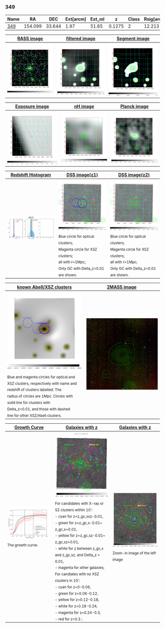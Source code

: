 <div STYLE="page-break-after: always;"></div>

### 349

|Name          |RA          |DEC      | Ext[arcm] | Ext_ml | z    | Class| Rsig[arcmin] | CRsig[c/s] | CR500[c/s] | R500[Mpc] |L500[erg/s]|F500[erg/s/cm^2]| M500[Msun]|Tx[keV]|beta|GC(XSZ,Delta_z<0.01)| GC(OPT,Delta_z<0.01)|GC|alias|
|--------------|------------|------------|---|---|-----------|--------|------|------|----|----|----|----|----|----|----|----|----|----|---|
|[349](script/349.md)     | 154.099       | 33.644       | 1.97    | 51.65   | 0.1275 | 2   | 12.213 |0.196 |0.183 |0.960 |1.568e+44 |3.670e-12 |2.848e+14 |4.251 |0.629 |Tar, |redMaPPer, |Tar, |k213|

|[RASS image](../image/349/349_img.pdf)|[filtered image](../image/349/349_fil.pdf)|[Segment image](../image/349/349_seg.pdf)|
|-------------------|--------------------|-------------------|
| <img src="../image/349/349_img.png" width="300">  | <img src="../image/349/349_fil.png" width="300">   | <img src="../image/349/349_seg.png" width="300">  |

|[Exposure image](../image/349/349_mex.pdf)| [nH image](../image/349/349_nh.pdf)| [Planck image](../image/349/349_p.pdf)|
|-------------------|--------------------|-------------------|
|<img src="../image/349/349_mex.png" width="300">   | <img src="../image/349/349_nh.png" width="300">    | <img src="../image/349/349_p.png" width="300"> |

|[Redshift Histogram](../image/349/349_zg.pdf) | [DSS image(z1)](../image/349/349_dss_z1.pdf)      |  [DSS image(z2)](../image/349/349_dss_z2.pdf)    |
|-------------------|--------------------|-------------------|
|<img src="../image/349/349_zg.png" width="300"> |<img src="../image/349/349_dss_z1.png" width="300"> <sub><br>Blue circle for optical clusters; <br>Magenta circle for XSZ clusters; <br>all with r=1Mpc; <br>Only GC with Delta_z<0.01 are shown. </sub>| <img src="../image/349/349_dss_z2.png" width="300"><sub><br>Blue circle for optical clusters; <br>Magenta circle for XSZ clusters; <br>all with r=1Mpc; <br>Only GC with Delta_z<0.01 are shown. </sub> |

|[known Abell/XSZ clusters](../image/349/349_m.pdf) | [2MASS image](../image/349/349_2mass.pdf)      |
|-------------------|-------------------|
|<img src=../image/349/349_m.png width="300"> <sub><br>Blue and magenta circles for optical and <br>XSZ clusters, respectively with name and <br>redshift of clusters labelled. The <br>radius of circles are 1Mpc. Circles with <br>solid line for clusters with <br>Delta_z<0.01, and those with dashed <br>line for other XSZ/Abell clusters.        </sub>|<img src="../image/349/349_2mass.png" width="300">  |

|[Growth Curve](../image/349/349_gca_all.png) |[Galaxies with z](../image/349/349_opt_ned.pdf) |[Galaxies with z](../image/349/349_opt_ned_zoom.pdf) |
|-------------------|-------------------|-------------------|
| <img src="../image/349/349_gca_all.png" width="300"> <sub><br>The growth curve.</sub>| <img src=../image/349/349_opt_ned.png width="300"> <br><sub> For candidates with X-ray or SZ clusters within 10': <br> - cyan for z<z_gc,xsz-0.01, <br> - green for z=z_gc,x-0.01~ z_gc,x+0.01, <br> - yellow for z=z_gc,sz-0.01~ z_gc,sz+0.01, <br> - white for z between z_gc,x and z_gc,sz, and Delta_z > 0.01, <br> - magenta for other galaxies; <br>For candiates with no XSZ clusters in 10': <br> - cyan for z=0-0.06, <br> - green for z=0.06-0.12, <br> - yellow for z=0.12-0.18, <br> - white for z=0.18-0.24, <br> - magenta for z=0.24-0.3, <br> - red for z>0.3 ;  </sub>|<img src=../image/349/349_opt_ned_zoom.png width="300">  <br><sub> Zoom-in image of the left image</sub>|




